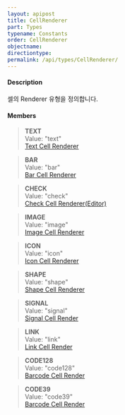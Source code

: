 ```yaml
---
layout: apipost
title: CellRenderer
part: Types
typename: Constants
order: CellRenderer
objectname: 
directiontype: 
permalink: /api/types/CellRenderer/
---
```


#### Description

 셀의 Renderer 유형을 정의합니다.

#### Members

> **TEXT**    
> Value: "text"   
> [Text Cell Renderer](http://demo.realgrid.com/Renderer/TextCellRenderer/)  

> **BAR**    
> Value: "bar"   
> [Bar Cell Renderer](http://demo.realgrid.net/Demo/BarCellRenderer)  

> **CHECK**   
> Value: "check"  
> [Check Cell Renderer(Editor)](http://demo.realgrid.net/Demo/CheckCellRenderer) 

> **IMAGE**  
> Value: "image"  
> [Image Cell Renderer](http://demo.realgrid.net/Demo/ImageCellRenderer)  

> **ICON**    
> Value: "icon"  
> [Icon Cell Renderer](http://demo.realgrid.net/Demo/IconCellRenderer)         

> **SHAPE**  
> Value: "shape"  
> [Shape Cell Renderer](http://demo.realgrid.net/Demo/ShapeCellRenderer)   

> **SIGNAL**  
> Value: "signal"  
> [Signal Cell Render](http://demo.realgrid.net/Demo/BarCellRenderer)            

> **LINK**  
> Value: "link"  
> [Link Cell Render](http://demo.realgrid.net/Demo/LinkCellRenderer)      

> **CODE128**  
> Value: "code128"  
> [Barcode Cell Render](http://demo.realgrid.net/Demo/BarcodeCellRenderer)      

> **CODE39**  
> Value: "code39"  
> [Barcode Cell Render](http://demo.realgrid.net/Demo/BarcodeCellRenderer)      